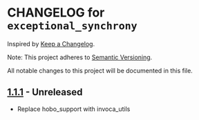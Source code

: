 # CHANGELOG for `exceptional_synchrony`

Inspired by [Keep a Changelog](https://keepachangelog.com/en/1.0.0/).

Note: This project adheres to [Semantic Versioning](https://semver.org/spec/v2.0.0.html).

All notable changes to this project will be documented in this file.
## [1.1.1] - Unreleased
- Replace hobo_support with invoca_utils

[1.1.1]: https://github.com/Invoca/exceptional_synchrony/compare/v1.1.0...v1.1.1
